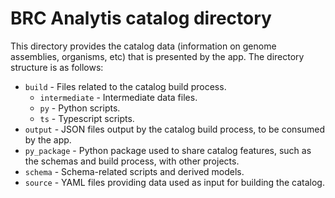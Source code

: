 # BRC Analytis catalog directory

This directory provides the catalog data (information on genome assemblies, organisms, etc) that is presented by the app. The directory structure is as follows:

- `build` - Files related to the catalog build process.
  - `intermediate` - Intermediate data files.
  - `py` - Python scripts.
  - `ts` - Typescript scripts.
- `output` - JSON files output by the catalog build process, to be consumed by the app.
- `py_package` - Python package used to share catalog features, such as the schemas and build process, with other projects.
- `schema` - Schema-related scripts and derived models.
- `source` - YAML files providing data used as input for building the catalog.
